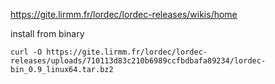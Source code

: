 https://gite.lirmm.fr/lordec/lordec-releases/wikis/home

install from binary

```
curl -O https://gite.lirmm.fr/lordec/lordec-releases/uploads/710113d83c210b6989ccfbdbafa89234/lordec-bin_0.9_linux64.tar.bz2
```
